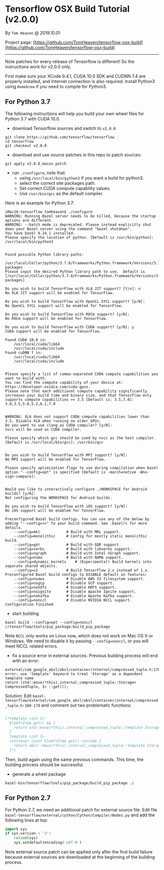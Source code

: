 # Tensorflow OSX Build Tutorial (v2.0.0)

By `Tom Heaven` @ 2019.10.01

Project page: [https://github.com/TomHeaven/tensorflow-osx-build](https://github.com/TomHeaven/tensorflow-osx-build)

---

Note patches for every release of Tensorflow is different! So the instructions work for v2.0.0 only.

First make sure your XCode 9.4.1, CUDA 10.0 SDK and CUDNN 7.4 are properly installed, and Internet connection is also required. Install Python3 using `Homebrew` if you need to compile for Python3.


## For Python 3.7
The following instructions will help you build your own wheel files for Python 3.7 with CUDA 10.0.

+ download Tensorflow sources and switch to `v2.0.0`

```shell
git clone https://github.com/tensorflow/tensorflow
cd tensorflow
git checkout v2.0.0
```
+ download and use source patches in this repo to patch sources:

```shell
git apply v2.0.0_macos.patch

```
+ run `./configure`, note that:  
  - using `/usr/local/bin/python3` if you want a build for python3.
  - select the correct site packages path.
  - Set correct CUDA compute capability values.
  - Use `/usr/bin/gcc` as the default compiler.
  
Here is an example for Python 3.7:

```
iMac18:tensorflow tomheaven$ ./configure
WARNING: Running Bazel server needs to be killed, because the startup options are different.
WARNING: --batch mode is deprecated. Please instead explicitly shut down your Bazel server using the command "bazel shutdown".
You have bazel 0.24.1 installed.
Please specify the location of python. [Default is /usr/bin/python]: /usr/local/bin/python3


Found possible Python library paths:
  /usr/local/Cellar/python/3.7.0/Frameworks/Python.framework/Versions/3.7/lib/python3.7/site-packages
Please input the desired Python library path to use.  Default is [/usr/local/Cellar/python/3.7.0/Frameworks/Python.framework/Versions/3.7/lib/python3.7/site-packages]

Do you wish to build TensorFlow with XLA JIT support? [Y/n]: n
No XLA JIT support will be enabled for TensorFlow.

Do you wish to build TensorFlow with OpenCL SYCL support? [y/N]: 
No OpenCL SYCL support will be enabled for TensorFlow.

Do you wish to build TensorFlow with ROCm support? [y/N]: 
No ROCm support will be enabled for TensorFlow.

Do you wish to build TensorFlow with CUDA support? [y/N]: y
CUDA support will be enabled for TensorFlow.

Found CUDA 10.0 in:
    /usr/local/cuda/lib64
    /usr/local/cuda/include
Found cuDNN 7 in:
    /usr/local/cuda/lib64
    /usr/local/cuda/include


Please specify a list of comma-separated CUDA compute capabilities you want to build with.
You can find the compute capability of your device at: https://developer.nvidia.com/cuda-gpus.
Please note that each additional compute capability significantly increases your build time and binary size, and that TensorFlow only supports compute capabilities >= 3.5 [Default is: 3.5,7.0]: 3.0,3.5,5.0,5.2,6.1,7.0


WARNING: XLA does not support CUDA compute capabilities lower than 3.5. Disable XLA when running on older GPUs.
Do you want to use clang as CUDA compiler? [y/N]: 
nvcc will be used as CUDA compiler.

Please specify which gcc should be used by nvcc as the host compiler. [Default is /usr/local/bin/gcc]: /usr/bin/gcc


Do you wish to build TensorFlow with MPI support? [y/N]: 
No MPI support will be enabled for TensorFlow.

Please specify optimization flags to use during compilation when bazel option "--config=opt" is specified [Default is -march=native -Wno-sign-compare]: 


Would you like to interactively configure ./WORKSPACE for Android builds? [y/N]: 
Not configuring the WORKSPACE for Android builds.

Do you wish to build TensorFlow with iOS support? [y/N]: 
No iOS support will be enabled for TensorFlow.

Preconfigured Bazel build configs. You can use any of the below by adding "--config=<>" to your build command. See .bazelrc for more details.
	--config=mkl         	# Build with MKL support.
	--config=monolithic  	# Config for mostly static monolithic build.
	--config=gdr         	# Build with GDR support.
	--config=verbs       	# Build with libverbs support.
	--config=ngraph      	# Build with Intel nGraph support.
	--config=numa        	# Build with NUMA support.
	--config=dynamic_kernels	# (Experimental) Build kernels into separate shared objects.
	--config=v2          	# Build TensorFlow 2.x instead of 1.x.
Preconfigured Bazel build configs to DISABLE default on features:
	--config=noaws       	# Disable AWS S3 filesystem support.
	--config=nogcp       	# Disable GCP support.
	--config=nohdfs      	# Disable HDFS support.
	--config=noignite    	# Disable Apache Ignite support.
	--config=nokafka     	# Disable Apache Kafka support.
	--config=nonccl      	# Disable NVIDIA NCCL support.
Configuration finished
```
+ start building

```
bazel build --config=opt --config=nonccl //tensorflow/tools/pip_package:build_pip_package
```
Note `NCCL` only works on Linux now, which does not work on Mac OS X or Windows. We need to disable it by passing `--config=nonccl`, or you will meet NCCL related errors.

+ fix a source error in external sources. Previous building process will end with an error:
 
```
external/com_google_absl/absl/container/internal/compressed_tuple.h:170:53: error: use 'template' keyword to treat 'Storage' as a dependent template name
return (std::move(*this).internal_compressed_tuple::Storage< CompressedTuple, I> ::get()); 
```

Solution: Edit `bazel-tensorflow/external/com_google_absl/absl/container/internal/compressed_tuple.h:168-178` and comment out two problematic functions:

```cpp

/*template <int I>
  ElemT<I>&& get() && {
    return std::move(*this).internal_compressed_tuple::template Storage<CompressedTuple, I>::get();
  }
  template <int I>
  constexpr const ElemT<I>&& get() const&& {
    return absl::move(*this).internal_compressed_tuple::template Storage<CompressedTuple, I>::get();
  }*/

```
Then, build again using the same previous commands. This time, the building process should be successful.

+ generate a wheel package

```
bazel-bin/tensorflow/tools/pip_package/build_pip_package ./
```

## For Python 2.7

For Python 2.7, we need an additional patch for external source file. Edit file `bazel-tensorflow/external/cython/Cython/Compiler/Nodes.py` and add the following lines at top:

```python
import sys
if sys.version < '3':
    reload(sys)
    sys.setdefaultencoding('utf-8')
```
Note external source patch can be applied only after the first build failure because external sources are downloaded at the beginning of the building process.


